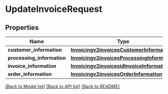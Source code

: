 # UpdateInvoiceRequest

## Properties
Name | Type | Description | Notes
------------ | ------------- | ------------- | -------------
**customer_information** | [**Invoicingv2invoicesCustomerInformation**](Invoicingv2invoicesCustomerInformation.md) |  | [optional] 
**processing_information** | [**Invoicingv2invoicesProcessingInformation**](Invoicingv2invoicesProcessingInformation.md) |  | [optional] 
**invoice_information** | [**Invoicingv2invoicesidInvoiceInformation**](Invoicingv2invoicesidInvoiceInformation.md) |  | 
**order_information** | [**Invoicingv2invoicesOrderInformation**](Invoicingv2invoicesOrderInformation.md) |  | 

[[Back to Model list]](../README.md#documentation-for-models) [[Back to API list]](../README.md#documentation-for-api-endpoints) [[Back to README]](../README.md)


